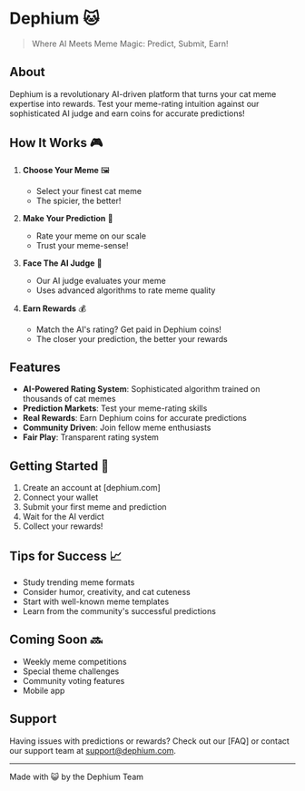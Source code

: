 # Dephium 🐱 

> Where AI Meets Meme Magic: Predict, Submit, Earn!

## About
Dephium is a revolutionary AI-driven platform that turns your cat meme expertise into rewards. Test your meme-rating intuition against our sophisticated AI judge and earn coins for accurate predictions!

## How It Works 🎮

1. **Choose Your Meme** 🖼️
   - Select your finest cat meme
   - The spicier, the better!

2. **Make Your Prediction** 🎯
   - Rate your meme on our scale
   - Trust your meme-sense!

3. **Face The AI Judge** 🤖
   - Our AI judge evaluates your meme
   - Uses advanced algorithms to rate meme quality

4. **Earn Rewards** 💰
   - Match the AI's rating? Get paid in Dephium coins!
   - The closer your prediction, the better your rewards

## Features

- **AI-Powered Rating System**: Sophisticated algorithm trained on thousands of cat memes
- **Prediction Markets**: Test your meme-rating skills
- **Real Rewards**: Earn Dephium coins for accurate predictions
- **Community Driven**: Join fellow meme enthusiasts
- **Fair Play**: Transparent rating system

## Getting Started 🚀

1. Create an account at [dephium.com]
2. Connect your wallet
3. Submit your first meme and prediction
4. Wait for the AI verdict
5. Collect your rewards!

## Tips for Success 📈

- Study trending meme formats
- Consider humor, creativity, and cat cuteness
- Start with well-known meme templates
- Learn from the community's successful predictions

## Coming Soon 🔜

- Weekly meme competitions
- Special theme challenges
- Community voting features
- Mobile app

## Support

Having issues with predictions or rewards? Check out our [FAQ] or contact our support team at support@dephium.com.

---

Made with 😺 by the Dephium Team
